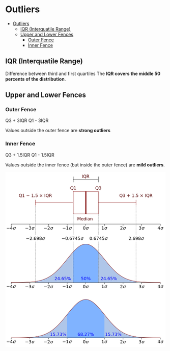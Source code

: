 # Outliers

<!--ts-->
   * [Outliers](#outliers)
      * [IQR (Interquatile Range)](#iqr-interquatile-range)
      * [Upper and Lower Fences](#upper-and-lower-fences)
         * [Outer Fence](#outer-fence)
         * [Inner Fence](#inner-fence)

<!-- Added by: gil_diy, at: Tue 28 Dec 2021 11:54:17 IST -->

<!--te-->

## IQR (Interquatile Range)

Difference between third and first quartiles
The **IQR covers the middle 50 percents of the distribution**.

## Upper and Lower Fences

### Outer Fence

Q3 + 3IQR
Q1 - 3IQR

Values outside the outer fence are **strong outliers**

### Inner Fence

Q3 + 1.5IQR
Q1 - 1.5IQR

Values outside the inner fence (but inside the outer fence)
are **mild outliers**.

<p align="center"> <!-- style="width:400px;" -->
  <img src="images/IQR_Boxplot_vs_PDF.png" title="tool tip here">
</p>
